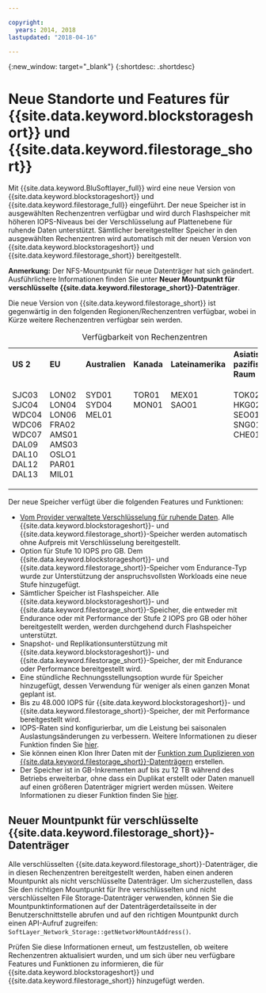 ```yaml
---

copyright:
  years: 2014, 2018
lastupdated: "2018-04-16"

---
```

{:new_window: target="_blank"}
{:shortdesc: .shortdesc}

# Neue Standorte und Features für {{site.data.keyword.blockstorageshort}} und {{site.data.keyword.filestorage_short}}

Mit {{site.data.keyword.BluSoftlayer_full}} wird eine neue Version von {{site.data.keyword.blockstorageshort}} und {{site.data.keyword.filestorage_full}} eingeführt. Der neue Speicher ist in ausgewählten Rechenzentren verfügbar und wird durch Flashspeicher mit höheren IOPS-Niveaus bei der Verschlüsselung auf Plattenebene für ruhende Daten unterstützt. Sämtlicher bereitgestellter Speicher in den ausgewählten Rechenzentren wird automatisch mit der neuen Version von {{site.data.keyword.blockstorageshort}} und {{site.data.keyword.filestorage_short}} bereitgestellt.

**Anmerkung:** Der NFS-Mountpunkt für neue Datenträger hat sich geändert. Ausführlichere Informationen finden Sie unter **Neuer Mountpunkt für verschlüsselte {{site.data.keyword.filestorage_short}}-Datenträger**.

Die neue Version von {{site.data.keyword.filestorage_short}} ist gegenwärtig in den folgenden Regionen/Rechenzentren verfügbar, wobei in Kürze weitere Rechenzentren verfügbar sein werden.
<table style="width:100%;">
	<caption>Verfügbarkeit von Rechenzentren</caption>
	<tbody>
		<tr>
			<td><strong>US 2</strong></td>
			<td><strong>EU</strong></td>
			<td><strong>Australien</strong></td>
			<td><strong>Kanada</strong></td>
			<td><strong>Lateinamerika</strong></td>
			<td><strong>Asiatisch-pazifischer Raum</strong></td>
		</tr>
		<tr>
			<td>
				<p>SJC03<br />
				   SJC04<br />
					WDC04<br />
					WDC06<br />
					WDC07<br />
					DAL09<br />
					DAL10<br />
					DAL12<br />
					DAL13</p>
			</td>
			<td>
				<p>LON02<br />
				LON04<br />
				LON06<br />
				FRA02<br />
				AMS01<br />
				AMS03<br />
				OSLO1<br />
				PAR01<br />
				MIL01<br /></p>
			</td>
			<td>
				<p>SYD01<br />
				SYD04<br />
				MEL01<br /><br /><br /><br /><br /><br /><br /></p>
			</td>
			<td>
				<p>TOR01<br />
					MON01<br /><br /><br /><br /><br /><br /><br /><br /></p>
			</td>
			<td>
				<p>MEX01<br />SAO01<br /><br /><br /><br /><br /><br /><br /><br /></p>
			</td>
						<td>
				<p>TOK02<br />
				HKG02<br />
				SEO01<br />
				SNG01<br />
				CHE01<br /><br /><br /><br /><br /></p>
			</td>
			</tr>
	</tbody>
</table>


Der neue Speicher verfügt über die folgenden Features und Funktionen:

-  [Vom Provider verwaltete Verschlüsselung für ruhende Daten](block-file-storage-encryption-rest.html). Alle {{site.data.keyword.blockstorageshort}}- und {{site.data.keyword.filestorage_short}}-Speicher werden automatisch ohne Aufpreis mit Verschlüsselung bereitgestellt.
-  Option für Stufe 10 IOPS pro GB. Dem {{site.data.keyword.blockstorageshort}}- und {{site.data.keyword.filestorage_short}}-Speicher vom Endurance-Typ wurde zur Unterstützung der anspruchsvollsten Workloads eine neue Stufe hinzugefügt.
-  Sämtlicher Speicher ist Flashspeicher. Alle {{site.data.keyword.blockstorageshort}}- und {{site.data.keyword.filestorage_short}}-Speicher, die entweder mit Endurance oder mit Performance der Stufe 2 IOPS pro GB oder höher bereitgestellt werden, werden durchgehend durch Flashspeicher unterstützt.
-  Snapshot- und Replikationsunterstützung mit {{site.data.keyword.blockstorageshort}}- und {{site.data.keyword.filestorage_short}}-Speicher, der mit Endurance oder Performance bereitgestellt wird.
-  Eine stündliche Rechnungsstellungsoption wurde für Speicher hinzugefügt, dessen Verwendung für weniger als einen ganzen Monat geplant ist. 
-  Bis zu 48.000 IOPS für {{site.data.keyword.blockstorageshort}}- und {{site.data.keyword.filestorage_short}}-Speicher, der mit Performance bereitgestellt wird.
-  IOPS-Raten sind konfigurierbar, um die Leistung bei saisonalen Auslastungsänderungen zu verbessern. Weitere Informationen zu dieser Funktion finden Sie [hier](adjustable-iops.html).
-  Sie können einen Klon Ihrer Daten mit der [Funktion zum Duplizieren von {{site.data.keyword.filestorage_short}}-Datenträgern](how-to-create-duplicate-volume.html) erstellen.
- Der Speicher ist in GB-Inkrementen auf bis zu 12 TB während des Betriebs erweiterbar, ohne dass ein Duplikat erstellt oder Daten manuell auf einen größeren Datenträger migriert werden müssen. Weitere Informationen zu dieser Funktion finden Sie [hier](expandable_file_storage.html).

## Neuer Mountpunkt für verschlüsselte {{site.data.keyword.filestorage_short}}-Datenträger

Alle verschlüsselten {{site.data.keyword.filestorage_short}}-Datenträger, die in diesen Rechenzentren bereitgestellt werden, haben einen anderen Mountpunkt als nicht verschlüsselte Datenträger. Um sicherzustellen, dass Sie den richtigen Mountpunkt für Ihre verschlüsselten und nicht verschlüsselten File Storage-Datenträger verwenden, können Sie die Mountpunktinformationen auf der Datenträgerdetailsseite in der Benutzerschnittstelle abrufen und auf den richtigen Mountpunkt durch einen API-Aufruf zugreifen: `SoftLayer_Network_Storage::getNetworkMountAddress()`.

Prüfen Sie diese Informationen erneut, um festzustellen, ob weitere Rechenzentren aktualisiert wurden, und um sich über neu verfügbare Features und Funktionen zu informieren, die für {{site.data.keyword.blockstorageshort}} und {{site.data.keyword.filestorage_short}} hinzugefügt werden.
